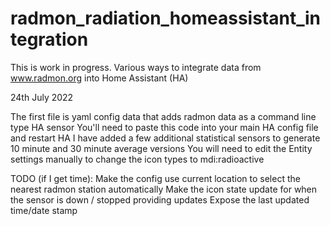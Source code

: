# radmon_radiation_homeassistant_integration

This is work in progress. Various ways to integrate data from www.radmon.org into Home Assistant (HA)

24th July 2022

The first file is yaml config data that adds radmon data as a command line type HA sensor
You'll need to paste this code into your main HA config file and restart HA
I have added a few additional statistical sensors to generate 10 minute and 30 minute average versions
You will need to edit the Entity settings manually to change the icon types to mdi:radioactive


TODO (if I get time):
Make the config use current location to select the nearest radmon station automatically
Make the icon state update for when the sensor is down / stopped providing updates
Expose the last updated time/date stamp
